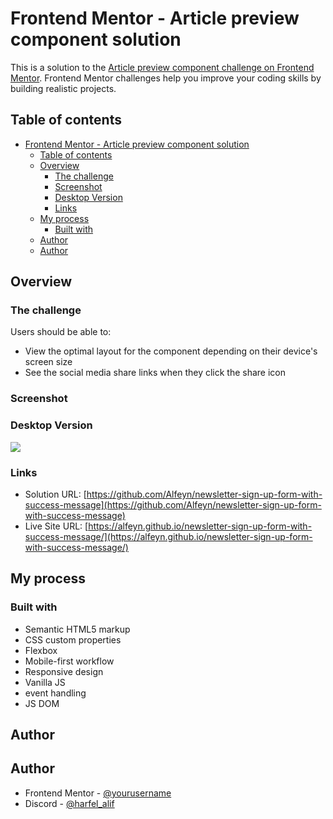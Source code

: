 # Frontend Mentor - Article preview component solution

This is a solution to the [Article preview component challenge on Frontend Mentor](https://www.frontendmentor.io/challenges/article-preview-component-dYBN_pYFT). Frontend Mentor challenges help you improve your coding skills by building realistic projects. 

## Table of contents

- [Frontend Mentor - Article preview component solution](#frontend-mentor---article-preview-component-solution)
  - [Table of contents](#table-of-contents)
  - [Overview](#overview)
    - [The challenge](#the-challenge)
    - [Screenshot](#screenshot)
    - [Desktop Version](#desktop-version)
    - [Links](#links)
  - [My process](#my-process)
    - [Built with](#built-with)
  - [Author](#author)
  - [Author](#author-1)

## Overview

### The challenge

Users should be able to:

- View the optimal layout for the component depending on their device's screen size
- See the social media share links when they click the share icon

### Screenshot

### Desktop Version
![](./images/screenshot.png)



### Links

- Solution URL: [https://github.com/Alfeyn/newsletter-sign-up-form-with-success-message](https://github.com/Alfeyn/newsletter-sign-up-form-with-success-message)
- Live Site URL: [https://alfeyn.github.io/newsletter-sign-up-form-with-success-message/](https://alfeyn.github.io/newsletter-sign-up-form-with-success-message/)

## My process

### Built with

- Semantic HTML5 markup
- CSS custom properties
- Flexbox
- Mobile-first workflow
- Responsive design
- Vanilla JS
- event handling
- JS DOM

## Author

## Author

- Frontend Mentor - [@yourusername](https://www.frontendmentor.io/profile/@Alfeyn)
- Discord - [@harfel_alif](https://discord.com/channels/@harfel_alif)